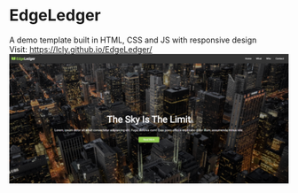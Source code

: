 # EdgeLedger
A demo template built in HTML, CSS and JS with responsive design
<br/>
Visit: https://lcly.github.io/EdgeLedger/
![demo](demo.PNG)
